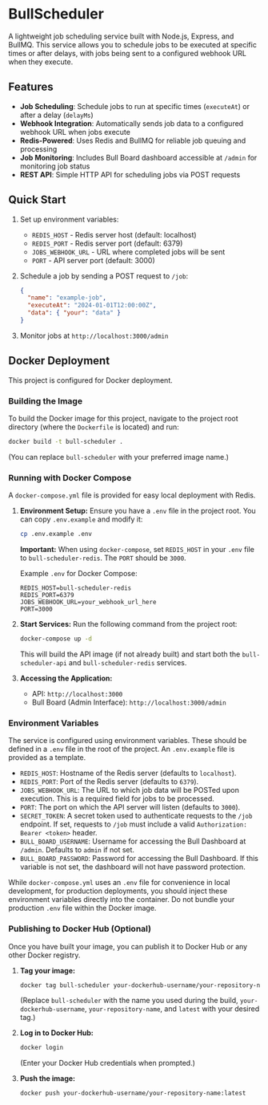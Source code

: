 # BullScheduler

A lightweight job scheduling service built with Node.js, Express, and BullMQ. This service allows you to schedule jobs to be executed at specific times or after delays, with jobs being sent to a configured webhook URL when they execute.

## Features

- **Job Scheduling**: Schedule jobs to run at specific times (`executeAt`) or after a delay (`delayMs`)
- **Webhook Integration**: Automatically sends job data to a configured webhook URL when jobs execute
- **Redis-Powered**: Uses Redis and BullMQ for reliable job queuing and processing
- **Job Monitoring**: Includes Bull Board dashboard accessible at `/admin` for monitoring job status
- **REST API**: Simple HTTP API for scheduling jobs via POST requests

## Quick Start

1. Set up environment variables:

   - `REDIS_HOST` - Redis server host (default: localhost)
   - `REDIS_PORT` - Redis server port (default: 6379)
   - `JOBS_WEBHOOK_URL` - URL where completed jobs will be sent
   - `PORT` - API server port (default: 3000)

2. Schedule a job by sending a POST request to `/job`:

   ```json
   {
     "name": "example-job",
     "executeAt": "2024-01-01T12:00:00Z",
     "data": { "your": "data" }
   }
   ```

3. Monitor jobs at `http://localhost:3000/admin`

## Docker Deployment

This project is configured for Docker deployment.

### Building the Image

To build the Docker image for this project, navigate to the project root directory (where the `Dockerfile` is located) and run:

```bash
docker build -t bull-scheduler .
```

(You can replace `bull-scheduler` with your preferred image name.)

### Running with Docker Compose

A `docker-compose.yml` file is provided for easy local deployment with Redis.

1.  **Environment Setup:**
    Ensure you have a `.env` file in the project root. You can copy `.env.example` and modify it:

    ```bash
    cp .env.example .env
    ```

    **Important:** When using `docker-compose`, set `REDIS_HOST` in your `.env` file to `bull-scheduler-redis`. The `PORT` should be `3000`.

    Example `.env` for Docker Compose:

    ```
    REDIS_HOST=bull-scheduler-redis
    REDIS_PORT=6379
    JOBS_WEBHOOK_URL=your_webhook_url_here
    PORT=3000
    ```

2.  **Start Services:**
    Run the following command from the project root:

    ```bash
    docker-compose up -d
    ```

    This will build the API image (if not already built) and start both the `bull-scheduler-api` and `bull-scheduler-redis` services.

3.  **Accessing the Application:**
    - API: `http://localhost:3000`
    - Bull Board (Admin Interface): `http://localhost:3000/admin`

### Environment Variables

The service is configured using environment variables. These should be defined in a `.env` file in the root of the project. An `.env.example` file is provided as a template.

- `REDIS_HOST`: Hostname of the Redis server (defaults to `localhost`).
- `REDIS_PORT`: Port of the Redis server (defaults to `6379`).
- `JOBS_WEBHOOK_URL`: The URL to which job data will be POSTed upon execution. This is a required field for jobs to be processed.
- `PORT`: The port on which the API server will listen (defaults to `3000`).
- `SECRET_TOKEN`: A secret token used to authenticate requests to the `/job` endpoint. If set, requests to `/job` must include a valid `Authorization: Bearer <token>` header.
- `BULL_BOARD_USERNAME`: Username for accessing the Bull Dashboard at `/admin`. Defaults to `admin` if not set.
- `BULL_BOARD_PASSWORD`: Password for accessing the Bull Dashboard. If this variable is not set, the dashboard will not have password protection.


While `docker-compose.yml` uses an `.env` file for convenience in local development, for production deployments, you should inject these environment variables directly into the container. Do not bundle your production `.env` file within the Docker image.

### Publishing to Docker Hub (Optional)

Once you have built your image, you can publish it to Docker Hub or any other Docker registry.

1.  **Tag your image:**

    ```bash
    docker tag bull-scheduler your-dockerhub-username/your-repository-name:latest
    ```

    (Replace `bull-scheduler` with the name you used during the build, `your-dockerhub-username`, `your-repository-name`, and `latest` with your desired tag.)

2.  **Log in to Docker Hub:**

    ```bash
    docker login
    ```

    (Enter your Docker Hub credentials when prompted.)

3.  **Push the image:**
    ```bash
    docker push your-dockerhub-username/your-repository-name:latest
    ```